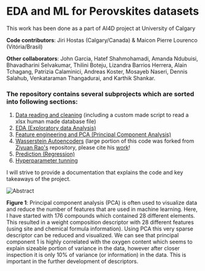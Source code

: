 # EDA and ML for Perovskites datasets

This work has been done as a part of AI4D project at University of Calgary

**Code contributors**: Jiri Hostas (Calgary/Canada) & Maicon Pierre Lourenco (Vitória/Brasil)

**Other collaborators**: John Garcia, Hatef Shahmohamadi, Amanda Ndubuisi, Bhavadharini Selvakumar, Thilini Boteju, Lizandra Barrios Herrera, Alain Tchagang, Patrizia Calaminici, Andreas Koster, Mosayeb Naseri, Dennis Salahub, Venkataraman Thangadurai, and Karthik Shankar.


### The repository contains several subprojects which are sorted into following sections:

1. [Data reading and cleaning](https://github.com/hostas/EDA-and-ML-for-Perovskites/blob/master/README.md) (including a custom made script to read a xlsx human made database file)
2. [EDA (Exploratory data Analysis)](https://github.com/hostas/EDA-and-ML-for-Perovskites/blob/master/README.md)
3. [Feature engineering and PCA (Principal Component Analysis)](https://github.com/hostas/EDA-and-ML-for-Perovskites/blob/master/README.md)
4. [Wasserstein Autoencoders](https://github.com/hostas/EDA-and-ML-for-Perovskites/blob/master/README.md) (large portion of this code was forked from [ Ziyuan Rao's](https://github.com/ziyuanrao11/Machine-learning-enabled-high-entropy-alloy-discovery) repository, please cite his [work](https://doi.org/10.1126/science.abo4940)!
5. [Prediction (Regression)](https://github.com/hostas/EDA-and-ML-for-Perovskites/blob/master/README.md)
6. [Hyperparameter tunning](https://github.com/hostas/EDA-and-ML-for-Perovskites/blob/master/README.md)

I will strive to provide a documentation that explains the code and key takeaways of the project.




![Abstract](https://github.com/hostas/EDA-and-ML-for-Perovskites/blob/master/Graphics/Abstract.jpg)

**Figure 1**: Principal component analysis (PCA) is often used to visualize data and reduce the number of features that are used in machine learning. Here, I have started with 176 compounds which contained 28 different elements. This resulted in a weight composition descriptor with 28 different features (using site and chemical formula information). Using PCA this very sparse descriptor can be reduced and visualized. We can see that principal component 1 is highly correlated with the oxygen content which seems to explain sizeable portion of variance in the data, however after closer inspection it is only 10% of variance (or information) in the data. This is important in the further development of descriptors.
